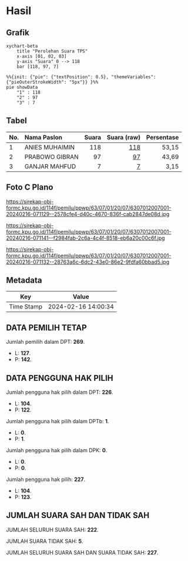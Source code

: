 # Hasil

## Grafik

```mermaid
xychart-beta
    title "Perolehan Suara TPS"
    x-axis [01, 02, 03]
    y-axis "Suara" 0 --> 118
    bar [118, 97, 7]
```

```mermaid
%%{init: {"pie": {"textPosition": 0.5}, "themeVariables": {"pieOuterStrokeWidth": "5px"}} }%%
pie showData
    "1" : 118
    "2" : 97
    "3" : 7
```

## Tabel

| No. | Nama Paslon    | Suara | Suara (raw) | Persentase |
|:--- |:-------------- | -----:| -----------:| ----------:|
| 1   | ANIES MUHAIMIN | 118   | [118][p-1]  | 53,15      |
| 2   | PRABOWO GIBRAN | 97    | [97][p-2]   | 43,69      |
| 3   | GANJAR MAHFUD  | 7     | [7][p-3]    | 3,15       |


[p-1]: https://github.com/gigit-pemilu/pemilu-2024/blob/main/pilpres/hitung-suara/sub/63-kalimantan-selatan/sub/07-hulu-sungai-tengah/sub/01-haruyan/sub/2007-haruyan-seberang/sub/001-tps/sub/paslon-1.txt
[p-2]: https://github.com/gigit-pemilu/pemilu-2024/blob/main/pilpres/hitung-suara/sub/63-kalimantan-selatan/sub/07-hulu-sungai-tengah/sub/01-haruyan/sub/2007-haruyan-seberang/sub/001-tps/sub/paslon-2.txt
[p-3]: https://github.com/gigit-pemilu/pemilu-2024/blob/main/pilpres/hitung-suara/sub/63-kalimantan-selatan/sub/07-hulu-sungai-tengah/sub/01-haruyan/sub/2007-haruyan-seberang/sub/001-tps/sub/paslon-3.txt

## Foto C Plano

https://sirekap-obj-formc.kpu.go.id/114f/pemilu/ppwp/63/07/01/20/07/6307012007001-20240216-071129--2578cfe4-d40c-4670-836f-cab2847de08d.jpg

https://sirekap-obj-formc.kpu.go.id/114f/pemilu/ppwp/63/07/01/20/07/6307012007001-20240216-071141--f2984fab-2c6a-4c4f-8518-eb6a20c00c6f.jpg

https://sirekap-obj-formc.kpu.go.id/114f/pemilu/ppwp/63/07/01/20/07/6307012007001-20240216-071132--28763a6c-6dc2-43e0-86e2-9fdfa60bbad5.jpg


## Metadata

| Key        | Value               |
| ---------- | ------------------- |
| Time Stamp | 2024-02-16 14:00:34 |


## DATA PEMILIH TETAP

Jumlah pemilih dalam DPT: **269**.
 * L: **127**.
 * P: **142**.

## DATA PENGGUNA HAK PILIH

Jumlah pengguna hak pilih dalam DPT: **226**.
 * L: **104**.
 * P: **122**.

Jumlah pengguna hak pilih dalam DPTb: **1**.
 * L: **0**.
 * P: **1**.

Jumlah pengguna hak pilih dalam DPK: **0**.
 * L: **0**.
 * P: **0**.

Jumlah pengguna hak pilih: **227**.
 * L: **104**.
 * P: **123**.

## JUMLAH SUARA SAH DAN TIDAK SAH

JUMLAH SELURUH SUARA SAH: **222**.

JUMLAH SUARA TIDAK SAH: **5**.

JUMLAH SELURUH SUARA SAH DAN SUARA TIDAK SAH: **227**.


